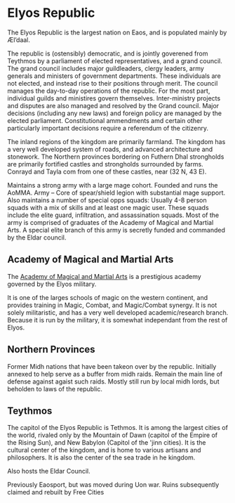 # Elyos Republic

The Elyos Republic is the largest nation on Eaos, and is populated mainly by Æl’daal.

The republic is (ostensibly) democratic, and is jointly goverened from Teythmos by a parliament of elected representatives, and a grand council.
The grand council includes major guildleaders, clergy leaders, army generals and ministers of government departments. These individuals are not elected, and instead rise to their positions through merit.
The council manages the day-to-day operations of the republic. For the most part, individual guilds and ministires govern themselves. Inter-ministry projects and disputes are also managed and resolved by the Grand council.
Major decisions (including any new laws) and foreign policy are managed by the elected parliament. Constitutional ammendments amd certain other particularly important decisions require a referendum of the citizenry. 


The inland regions of the kingdom are primarily farmland. The kingdom has a very well developed system of roads, and advanced architecture and stonework.
The Northern provinces bordering on Futhern Dhal strongholds are primarily fortified castles and strongholds surrounded by farms. Conrayd and Tayla com from one of these castles, near (32 N, 43 E).


Maintains a strong army with a large mage cohort. Founded and runs the AoMMA.
Army – Core of spear/shield legion with substantial mage support. Also maintains a number of special opps squads: Usually 4-8 person squads with a mix of skills and at least one magic user. 
These squads include the elite guard, infiltration, and assassination squads. Most of the army is comprised of graduates of the Academy of Magical and Martial Arts. 
A special elite branch of this army is secretly funded and commanded by the Eldar council.

## Academy of Magical and Martial Arts

The [Academy of Magical and Martial Arts](./aomma) is a prestigious academy governed by the Elyos military.

It is one of the larges schools of magic on the western continent, and provides training in Magic, Combat, and Magic/Combat synergy. 
It is not solely militaristic, and has a very well developed academic/research branch.
Because it is run by the military, it is somewhat independant from the rest of Elyos. 


## Northern Provinces

Former Midh nations that have been takeon over by the republic.
Initially annexed to help serve as a buffer from midh raids. Remain the main line of defense against agaist such raids.
Mostly still run by local midh lords, but beholden to laws of the republic.

## Teythmos

The capitol of the Elyos Republic is Tethmos.
It is among the largest cities of the world, rivaled only by the Mountain of Dawn (capitol of the Empire of the Rising Sun), and New Babylon (Capitol of the 'jinn cities).
It is the cultural center of the kingdom, and is home to various artisans and philosophers. It is also the center of the sea trade in he kingdom.

Also hosts the Eldar Council.

Previously Eaosport, but was moved during Uon war.
Ruins subsequently claimed and rebuilt by Free Cities
